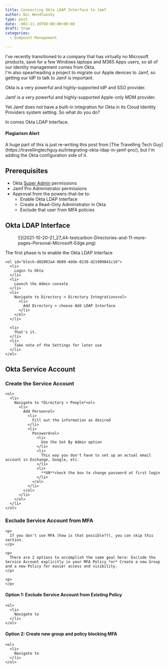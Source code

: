 ```yaml
---
title: Connecting Okta LDAP Interface to Jamf
author: Nic Wendlowsky
type: post
date: -001-11-30T00:00:00+00:00
draft: true
categories:
  - Endpoint Management

---
```

I've recently transitioned to a company that has virtually no Microsoft products, save for a few Windows laptops and M365 Apps users, so all of our identity management comes from Okta.  
I'm also spearheading a project to migrate our Apple devices to Jamf, so getting our IdP to talk to Jamf is important.

Okta is a very powerful and highly-supported IdP and SSO provider.

Jamf is a very powerful and highly-supported Apple-only MDM provider.

Yet Jamf does not have a built-in integration for Okta in its Cloud Identity Providers system setting. So what do you do?

In comes Okta LDAP Interface.

<div class="wp-block-uagb-inline-notice uagb-inline_notice__outer-wrap uagb-inline_notice__align-left uagb-block-5be48def">
  
#### Plagiarism Alert
  
  
  <div class="uagb-notice-text">
    <p>
      A huge part of this is just re-writing this post from [The Travelling Tech Guy](https://travellingtechguy.eu/integrating-okta-ldap-in-jamf-pro/), but I'm adding the Okta configuration side of it.
    </p>
  </div>
</div>

## Prerequisites

  * Okta [Super Admin](https://help.okta.com/en/prod/Content/Topics/Security/administrators-admin-comparison.htm) permissions
  * Jamf Pro Administrator permissions
  * Approval from the powers-that-be to:
      * Enable Okta LDAP Interface
      * Create a Read-Only Administrator in Okta
      * Exclude that user from MFA policies

## Okta LDAP Interface

<div class="wp-block-media-text alignwide has-media-on-the-right is-stacked-on-mobile is-vertically-aligned-top" style="grid-template-columns:auto 34%">
  <figure class="wp-block-media-text__media">![](2021-10-20-21_27_44-testcarbon-Directories-and-11-more-pages-Personal-Microsoft​-Edge.png)</figure>
  
  <div class="wp-block-media-text__content">
    <p>
      The first phase is to enable the Okta LDAP Interface
    </p>
    
    <ol id="block-d82003a4-9b89-4dde-8238-d21909841c16">
      <li>
        Login to Okta
      </li>
      <li>
        Launch the Admin console
      </li>
      <li>
        Navigate to Directory > Directory Integrations<ol>
          <li>
            Add Directory > choose Add LDAP Interface
          </li>
        </ol>
      </li>
      
      <li>
        That's it.
      </li>
      <li>
        Take note of the Settings for later use
      </li>
    </ol>
  </div>
</div>

## Okta Service Account

<div class="wp-block-media-text alignwide has-media-on-the-right is-stacked-on-mobile">
  <figure class="wp-block-media-text__media"></figure>
  
  <div class="wp-block-media-text__content">
    
### Create the Service Account
    
    
    <ol>
      <li>
        Navigate to *Directory > People*<ol>
          <li>
            Add Person<ol>
              <li>
                Fill out the information as desired
              </li>
              <li>
                Password<ol>
                  <li>
                    Use the Set By Admin option
                  </li>
                  <li>
                    This way you don't have to set up an actual email account in Exchange, Google, etc.
                  </li>
                  <li>
                    **UN**check the box to change password at first login
                  </li>
                </ol>
              </li>
            </ol>
          </li>
        </ol>
      </li>
    </ol>
  </div>
</div>

<div class="wp-block-media-text alignwide has-media-on-the-right is-stacked-on-mobile">
  <figure class="wp-block-media-text__media"></figure>
  
  <div class="wp-block-media-text__content">
    
### Exclude Service Account from MFA
    
    
    <p>
      If you don't use MFA (how is that possible??), you can skip this section.
    </p>
    
    <p>
      There are 2 options to accomplish the same goal here: Exclude the Service Account explicitly in your MFA Policy *or* Create a new Group and a new Policy for easier access and visibility.
    </p>
    
    <p>
    </p>
  </div>
</div>

<div class="wp-block-media-text alignwide has-media-on-the-right is-stacked-on-mobile">
  <figure class="wp-block-media-text__media"></figure>
  
  <div class="wp-block-media-text__content">
    
#### Option 1: Exclude Service Account from Existing Policy
    
    
    <ol>
      <li>
        Navigate to
      </li>
    </ol>
  </div>
</div>

<div class="wp-block-media-text alignwide has-media-on-the-right is-stacked-on-mobile">
  <figure class="wp-block-media-text__media"></figure>
  
  <div class="wp-block-media-text__content">
    
#### Option 2: Create new group and policy blocking MFA
    
    
    <ol>
      <li>
        Navigate to
      </li>
    </ol>
  </div>
</div>

